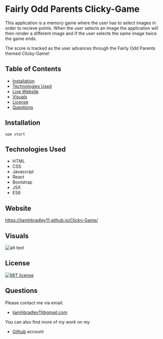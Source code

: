 # Fairly Odd Parents Clicky-Game

This application is a memory game where the user has to select images in order to recieve points.  When the user selects an image the application will then render a different image and if the user selects the same image twice the game ends.  

The score is tracked as the user advances through the Fairly Odd Parents themed Clicky-Game!

## Table of Contents
  * [Installation](#installation)
  * [Technologies Used](#technologies)
  * [Live Website](#Website)
  * [Visuals](#visuals)
  * [License](#license)
  * [Questions](#questions)

## Installation
    npm start

## Technologies Used
* HTML
* CSS
* Javascript
* React
* Bootstrap
* JSX
* ES6

## Website
 https://liamhbradley11.github.io/Clicky-Game/

## Visuals
![alt text](https://i.paste.pics/f8c9e415e22f5fde93a50fd095a1df30.png)


## License
   [![MIT license](https://img.shields.io/badge/License-MIT-blue.svg)](https://lbesson.mit-license.org/)


## Questions
  Please contact me via email:
  * <liamhbradley11@gmail.com>

  You can also find more of my work on my
  * [Github](https://github.com/liamhbradley11) account
  